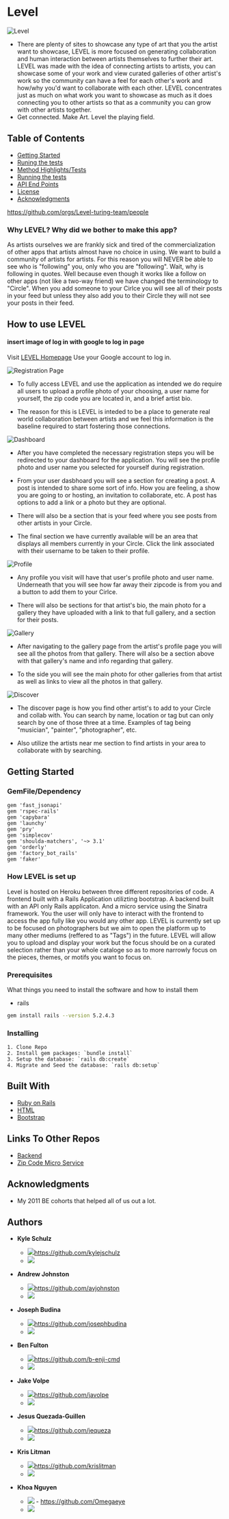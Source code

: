 # Level

![Level](https://imgur.com/kXAkuci.png)

 * There are plenty of sites to showcase any type of art that you the artist want to showcase, LEVEL is more focused on generating collaboration and human interaction between artists themselves to further their art.  LEVEL was made with the idea of connecting artists to artists, you can showcase some of your work and view curated galleries of other artist's work so the community can have a feel for each other's work and how/why you'd want to collaborate with each other.  LEVEL concentrates just as much on what work you want to showcase as much as it does connecting you to other artists so that as a community you can grow with other artists together.  
 * Get connected. Make Art. Level the playing field.

## Table of Contents

  - [Getting Started](#getting-started)
  - [Runing the tests](#running-the-tests)
  - [Method Highlights/Tests](#method-highlights/tests)
  - [Running the tests](#running-the-tests)
  - [API End Points](#api-end-points)
  - [License](#license)
  - [Acknowledgments](#acknowledgments)

  https://github.com/orgs/Level-turing-team/people





  


### Why LEVEL? Why did we bother to make this app?

 As artists ourselves we are frankly sick and tired of the commercialization of other apps that artists almost have no choice in using.  We want to build a community of artists for artists.  For this reason you will NEVER be able to see who is "following" you, only who you are "following".  Wait, why is following in quotes. Well because even though it works like a follow on other apps (not like a two-way friend) we have changed the terminology to "Circle".  When you add someone to your Cirlce you will see all of their posts in your feed but unless they also add you to their Circle they will not see your posts in their feed.  
 


## How to use LEVEL

#### insert image of log in with google to log in page


 
 Visit [LEVEL Homepage](https://arcane-scrubland-46989.herokuapp.com/)
 Use your Google account to log in.
 
![Registration Page](https://imgur.com/4u2cyex.png)
 
  * To fully access LEVEL and use the application as intended we do require all users to upload a profile photo of your choosing, a user name for yourself, the zip code you are located in, and a brief artist bio.  

  * The reason for this is LEVEL is inteded to be a place to generate real world collaboration between artists and we feel this information is the baseline required to start fostering those connections.
 
 ![Dashboard](https://imgur.com/ysAzuhN.png)
 
 * After you have completed the necessary registration steps you will be redirected to your dashboard for the application.  You will see the profile photo and user name you selected for yourself during registration.  
 
 * From your user dasbhoard you will see a section for creating a post.  A post is intended to share some sort of info.  How you are feeling, a show you are going to or hosting, an invitation to collaborate, etc.  A post has options to add a link or a photo but they are optional.
 
 * There will also be a section that is your feed where you see posts from other artists in your Circle.
 
 * The final section we have currently available will be an area that displays all members currently in your Circle.  Click the link associated with their username to be taken to their profile.
 
![Profile](https://imgur.com/UEmoSf1.png)

 * Any profile you visit will have that user's profile photo and user name.  Underneath that you will see how far away their zipcode is from you and a button to add them to your Cirlce.
 
 * There will also be sections for that artist's bio, the main photo for a gallery they have uploaded with a link to that full gallery, and a section for their posts.
 
  ![Gallery](https://imgur.com/0IWSzZr.png)
 
 * After navigating to the gallery page from the artist's profile page you will see all the photos from that gallery.  There will also be a section above with that gallery's name and info regarding that gallery.  
 
 * To the side you will see the main photo for other galleries from that artist as well as links to view all the photos in that gallery.
 
 ![Discover](https://imgur.com/iGSPX6O.png)

 * The discover page is how you find other artist's to add to your Circle and collab with.  You can search by name, location or tag but can only search by one of those three at a time. Examples of tag being "musician", "painter", "photographer", etc.  
 
 * Also utilize the artists near me section to find artists in your area to collaborate with by searching.
 
 
 ## Getting Started

### GemFile/Dependency

  ```
  gem 'fast_jsonapi'
  gem 'rspec-rails'
  gem 'capybara'
  gem 'launchy'
  gem 'pry'
  gem 'simplecov'
  gem 'shoulda-matchers', '~> 3.1'
  gem 'orderly'
  gem 'factory_bot_rails'
  gem 'faker'
  ```
 
 
 ### How LEVEL is set up

 Level is hosted on Heroku between three different repositories of code.  A frontend built with a Rails Application utilizting bootstrap.  A backend built with an API only Rails applicaton.  And a micro service using the Sinatra framework.  You the user will only have to interact with the frontend to access the app fully like you would any other app.  LEVEL is currently set up to be focused on photographers but we aim to open the platform up to many other mediums (reffered to as "Tags") in the future. LEVEL will allow you to upload and display your work but the focus should be on a curated selection rather than your whole cataloge so as to more narrowly focus on the pieces, themes, or motifs you want to focus on.

### Prerequisites

What things you need to install the software and how to install them

* rails
```sh
gem install rails --version 5.2.4.3
```

### Installing

    1. Clone Repo
    2. Install gem packages: `bundle install`
    3. Setup the database: `rails db:create`
    4. Migrate and Seed the database: `rails db:setup`



## Built With

  - [Ruby on Rails](https://rubyonrails.org/)
  - [HTML](https://www.w3schools.com/html/html_intro.asp)
  - [Bootstrap](https://getbootstrap.com)


## Links To Other Repos
  - [Backend](https://github.com/Level-turing-team/level_backend)
  - [Zip Code Micro Service](https://github.com/Level-turing-team/level-zipcode-microservice)


## Acknowledgments

  - My 2011 BE cohorts that helped all of us out a lot.


## Authors

- **Kyle Schulz**   

  * <img src="https://user-images.githubusercontent.com/46826902/114424033-fb538b00-9b74-11eb-884d-429d4ad4132d.png">https://github.com/kylejschulz
  * <img src="https://user-images.githubusercontent.com/46826902/114425392-43bf7880-9b76-11eb-811a-d3255ced4b3b.png">

- **Andrew Johnston**   

  * <img src="https://user-images.githubusercontent.com/46826902/114424033-fb538b00-9b74-11eb-884d-429d4ad4132d.png">https://github.com/avjohnston
  * <img src="https://user-images.githubusercontent.com/46826902/114425392-43bf7880-9b76-11eb-811a-d3255ced4b3b.png">

- **Joseph Budina**    

  * <img src="https://user-images.githubusercontent.com/46826902/114424033-fb538b00-9b74-11eb-884d-429d4ad4132d.png">https://github.com/josephbudina
  * <img src="https://user-images.githubusercontent.com/46826902/114425392-43bf7880-9b76-11eb-811a-d3255ced4b3b.png">

- **Ben Fulton**     

  * <img src="https://user-images.githubusercontent.com/46826902/114424033-fb538b00-9b74-11eb-884d-429d4ad4132d.png">https://github.com/b-enji-cmd
  * <img src="https://user-images.githubusercontent.com/46826902/114425392-43bf7880-9b76-11eb-811a-d3255ced4b3b.png">

- **Jake Volpe**    

  * <img src="https://user-images.githubusercontent.com/46826902/114424033-fb538b00-9b74-11eb-884d-429d4ad4132d.png">https://github.com/javolpe
  * <img src="https://user-images.githubusercontent.com/46826902/114425392-43bf7880-9b76-11eb-811a-d3255ced4b3b.png">

- **Jesus Quezada-Guillen**

  * <img src="https://user-images.githubusercontent.com/46826902/114424033-fb538b00-9b74-11eb-884d-429d4ad4132d.png">https://github.com/jequeza
  * <img src="https://user-images.githubusercontent.com/46826902/114425392-43bf7880-9b76-11eb-811a-d3255ced4b3b.png">

- **Kris Litman**     

  * <img src="https://user-images.githubusercontent.com/46826902/114424033-fb538b00-9b74-11eb-884d-429d4ad4132d.png">https://github.com/krislitman
  * <img src="https://user-images.githubusercontent.com/46826902/114425392-43bf7880-9b76-11eb-811a-d3255ced4b3b.png">

- **Khoa Nguyen**   

  * <img src="https://user-images.githubusercontent.com/46826902/114424033-fb538b00-9b74-11eb-884d-429d4ad4132d.png"> - https://github.com/Omegaeye
  * <img src="https://user-images.githubusercontent.com/46826902/114425392-43bf7880-9b76-11eb-811a-d3255ced4b3b.png">

